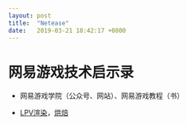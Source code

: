 ```yaml
---
layout: post
title:  "Netease"
date:   2019-03-21 18:42:17 +0800
---
```


# 网易游戏技术启示录

* 网易游戏学院（公众号、网站）、网易游戏教程（书）

* [LPV渲染][LPV]，[烘焙][hongbei]



[LPV]: https://docs.unrealengine.com/en-us/Engine/Rendering/LightingAndShadows/LightPropagationVolumes
[hongbei]: https://docs.blender.org/manual/zh-hans/dev/render/cycles/baking.html
